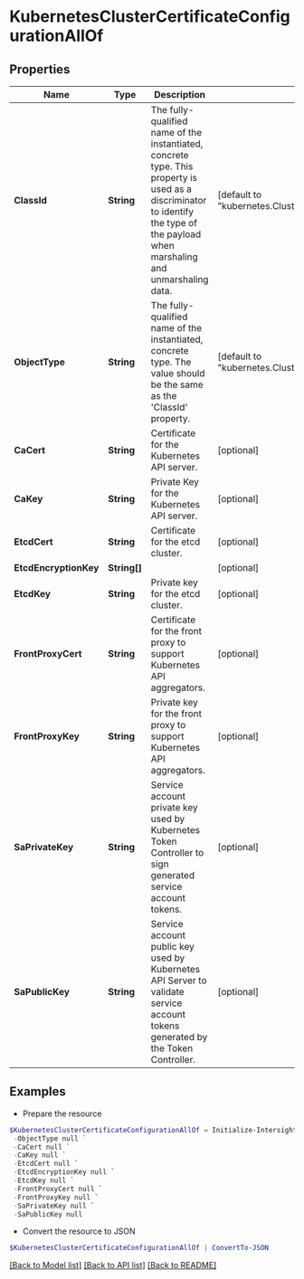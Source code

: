 # KubernetesClusterCertificateConfigurationAllOf
## Properties

Name | Type | Description | Notes
------------ | ------------- | ------------- | -------------
**ClassId** | **String** | The fully-qualified name of the instantiated, concrete type. This property is used as a discriminator to identify the type of the payload when marshaling and unmarshaling data. | [default to "kubernetes.ClusterCertificateConfiguration"]
**ObjectType** | **String** | The fully-qualified name of the instantiated, concrete type. The value should be the same as the &#39;ClassId&#39; property. | [default to "kubernetes.ClusterCertificateConfiguration"]
**CaCert** | **String** | Certificate for the Kubernetes API server. | [optional] 
**CaKey** | **String** | Private Key for the Kubernetes API server. | [optional] 
**EtcdCert** | **String** | Certificate for the etcd cluster. | [optional] 
**EtcdEncryptionKey** | **String[]** |  | [optional] 
**EtcdKey** | **String** | Private key for the etcd cluster. | [optional] 
**FrontProxyCert** | **String** | Certificate for the front proxy to support Kubernetes API aggregators. | [optional] 
**FrontProxyKey** | **String** | Private key for the front proxy to support Kubernetes API aggregators. | [optional] 
**SaPrivateKey** | **String** | Service account private key used by Kubernetes Token Controller to sign generated service account tokens. | [optional] 
**SaPublicKey** | **String** | Service account public key used by Kubernetes API Server to validate service account tokens generated by the Token Controller. | [optional] 

## Examples

- Prepare the resource
```powershell
$KubernetesClusterCertificateConfigurationAllOf = Initialize-IntersightKubernetesClusterCertificateConfigurationAllOf  -ClassId null `
 -ObjectType null `
 -CaCert null `
 -CaKey null `
 -EtcdCert null `
 -EtcdEncryptionKey null `
 -EtcdKey null `
 -FrontProxyCert null `
 -FrontProxyKey null `
 -SaPrivateKey null `
 -SaPublicKey null
```

- Convert the resource to JSON
```powershell
$KubernetesClusterCertificateConfigurationAllOf | ConvertTo-JSON
```

[[Back to Model list]](../README.md#documentation-for-models) [[Back to API list]](../README.md#documentation-for-api-endpoints) [[Back to README]](../README.md)

